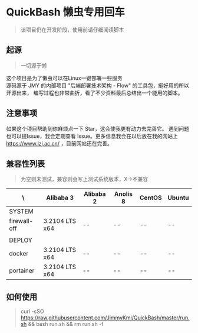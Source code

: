 # QuickBash 懒虫专用回车

> 该项目仍在开发阶段，使用前请仔细阅读脚本

## 起源

> 一切源于懒
>
这个项目是为了懒虫可以在Linux一键部署一些服务 \
源码源于 JMY 的内部项目 "后端部署技术架构 - Flow" 的工具包，挺好用的所以开源出来，
编写过程也非常曲折，看了不少资料最后总结出一个能用的脚本。

## 注意事项

如果这个项目帮助到你麻烦点一下 Star，这会使我更有动力去完善它。
遇到问题也可以提Issue，我会定期查看 Issue。更多信息我会在以后放在我的网站上 https://www.lzj.ac.cn/ ，目前网站还在完善。

## 兼容性列表

> 为空则未测试，兼容则会写上测试系统版本，X->不兼容

| \            | Alibaba 3      | Alibaba 2 | Anolis 8 | CentOS | Ubuntu |
|--------------|----------------|-----------|----------|--------|--------|
| SYSTEM       |
| firewall-off | 3.2104 LTS x64 | --        | --       | --     | --     |
|              |
| DEPLOY       |
| docker       | 3.2104 LTS x64 | --        | --       | --     | --     |
| portainer    | 3.2104 LTS x64 | --        | --       | --     | --     |

## 如何使用

> curl -sSO https://raw.githubusercontent.com/JimmyKmi/QuickBash/master/run.sh && bash run.sh && rm run.sh -f